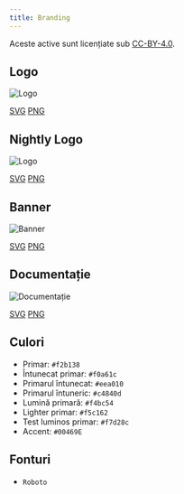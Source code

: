 ```yaml
---
title: Branding
---
```


Aceste active sunt licențiate sub [CC-BY-4.0](https://github.com/LinwoodDev/Butterfly/blob/develop/BRANDING_LICENSE).

## Logo

![Logo](/img/logo.svg)

[SVG](/img/logo.svg) [PNG](/img/logo.png)

## Nightly Logo

![Logo](/img/nightly.svg)

[SVG](/img/nightly.svg) [PNG](/img/nightly.png)

## Banner

![Banner](/img/banner.svg)

[SVG](/img/banner.svg) [PNG](/img/banner.png)

## Documentație

![Documentație](/img/docs.svg)

[SVG](/img/docs.svg) [PNG](/img/docs.png)

## Culori

* Primar: `#f2b138`
* Întunecat primar: `#f0a61c`
* Primarul întunecat: `#eea010`
* Primarul întuneric: `#c4840d`
* Lumină primară: `#f4bc54`
* Lighter primar: `#f5c162`
* Test luminos primar: `#f7d28c`
* Accent: `#00469E`

## Fonturi

* `Roboto`
